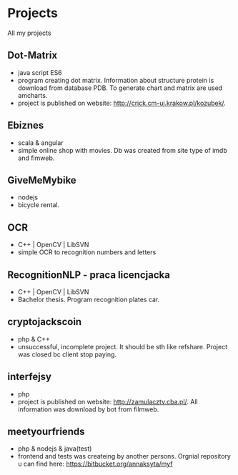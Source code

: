 # Projects

All my projects

## Dot-Matrix

* java script ES6
* program creating dot matrix. Information about structure protein is download from database PDB. To generate chart and matrix are used amcharts.
* project is published on website: http://crick.cm-uj.krakow.pl/kozubek/.

## Ebiznes

* scala & angular
* simple online shop with movies. Db was created from site type of imdb and fimweb.

## GiveMeMybike

* nodejs
* bicycle rental.

## OCR

* C++ | OpenCV | LibSVN
* simple OCR to recognition numbers and letters

## RecognitionNLP - praca licencjacka

* C++ | OpenCV | LibSVN
* Bachelor thesis. Program recognition plates car.

## cryptojackscoin

* php & C++
* unsuccessful, incomplete project. It should be sth like refshare. Project was closed bc client stop paying.

## interfejsy

* php
* project is published on website: http://zamulacztv.cba.pl/. All information was download by bot from filmweb.

## meetyourfriends

* php & nodejs & java(test)
* frontend and tests was createing by another persons. Orgnial repository u can find here: https://bitbucket.org/annaksyta/myf
